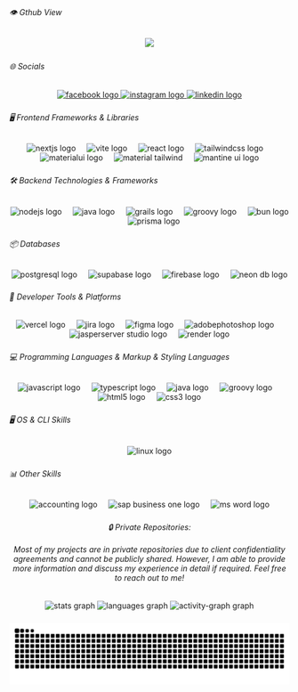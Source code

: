 <h6 align="left">👁️ Gthub View</h6>

###

<div align="center">
  <img src="https://profile-counter.glitch.me/tabrilla/count.svg?"  />
</div>

###

<h6 align="left">🌐 Socials</h6>

###

<div align="center">
  <a href="https://www.facebook.com/angeles.tabrilla/" target="_blank">
    <img src="https://img.shields.io/static/v1?message=Facebook&logo=facebook&label=&color=1877F2&logoColor=white&labelColor=&style=for-the-badge" height="25" alt="facebook logo"  />
  </a>
  <a href="https://www.instagram.com/ar.tabrilla" target="_blank">
    <img src="https://img.shields.io/static/v1?message=Instagram&logo=instagram&label=&color=E4405F&logoColor=white&labelColor=&style=for-the-badge" height="25" alt="instagram logo"  />
  </a>
  <a href="https://www.linkedin.com/in/tabrilla-angeles/" target="_blank">
    <img src="https://img.shields.io/static/v1?message=LinkedIn&logo=linkedin&label=&color=0077B5&logoColor=white&labelColor=&style=for-the-badge" height="25" alt="linkedin logo"  />
  </a>
</div>

###

<h6 align="left">🖥️ Frontend Frameworks & Libraries</h6>

###

<div align="center">
  <img src="https://cdn.jsdelivr.net/gh/devicons/devicon/icons/nextjs/nextjs-original.svg" height="35" alt="nextjs logo"  />
  <img width="12" />
  <img src="https://skillicons.dev/icons?i=vite" height="35" alt="vite logo"  />
  <img width="12" />
  <img src="https://cdn.jsdelivr.net/gh/devicons/devicon/icons/react/react-original.svg" height="35" alt="react logo"  />
  <img width="12" />
  <img src="https://skillicons.dev/icons?i=tailwind" height="35" alt="tailwindcss logo"  />
  <img width="12" />
  <img src="https://skillicons.dev/icons?i=materialui" height="35" alt="materialui logo"  />
  <!-- Custom Icons -->
  <img width="12" />
  <img src="https://github.com/user-attachments/assets/7b15702c-ffb3-4e4e-a92f-5e32a39776e2" height="35" alt="material tailwind"  />
  <img width="12" />
  <img src="https://avatars.githubusercontent.com/u/79146003?s=280&v=4" height="35" alt="mantine ui logo"  />
</div>

###

<h6 align="left">🛠️ Backend Technologies & Frameworks</h6>

###

<div align="center">
  <img src="https://skillicons.dev/icons?i=nodejs" height="35" alt="nodejs logo"  />
  <img width="12" />
  <img src="https://cdn.jsdelivr.net/gh/devicons/devicon/icons/java/java-original.svg" height="35" alt="java logo"  />
  <img width="12" />
  <img src="https://cdn.jsdelivr.net/gh/devicons/devicon/icons/grails/grails-original.svg" height="35" alt="grails logo"  />
  <img width="12" />
  <img src="https://cdn.jsdelivr.net/gh/devicons/devicon/icons/groovy/groovy-original.svg" height="35" alt="groovy logo"  />
  <img width="12" />
  <img src="https://user-images.githubusercontent.com/709451/182802334-d9c42afe-f35d-4a7b-86ea-9985f73f20c3.png" height="35" alt="bun logo"  />
  <img width="12" />
  <img src="https://skillicons.dev/icons?i=prisma" height="35" alt="prisma logo"  />
</div>

###

<h6 align="left">📦 Databases</h6>

###

<div align="center">
  <img src="https://cdn.jsdelivr.net/gh/devicons/devicon/icons/postgresql/postgresql-original.svg" height="35" alt="postgresql logo"  />
  <img width="12" />
  <img src="https://skillicons.dev/icons?i=supabase" height="35" alt="supabase logo"  />
  <img width="12" />
  <img src="https://skillicons.dev/icons?i=firebase" height="35" alt="firebase logo"  />
  <img width="12" />
  <img src="https://github.com/user-attachments/assets/907beffc-168a-42f5-985c-8bd6aaacdbc4" height="35" alt="neon db logo"  />
</div>

###

<h6 align="left">🧰 Developer Tools & Platforms</h6>

###

<div align="center">
  <img src="https://skillicons.dev/icons?i=vercel" height="35" alt="vercel logo"  />
  <img width="12" />
  <img src="https://cdn.simpleicons.org/jira/0052CC" height="35" alt="jira logo"  />
  <img width="12" />
  <img src="https://skillicons.dev/icons?i=figma" height="35" alt="figma logo"  />
  <img width="12" />
  <img src="https://skillicons.dev/icons?i=ps" height="35" alt="adobephotoshop logo"  />
  <img width="12" />
  <img src="https://github.com/user-attachments/assets/9e571d57-5453-4a96-98e7-465ba9071604" height="35" alt="jasperserver studio logo"  />
  <img width="12" />
  <img src="https://github.com/user-attachments/assets/7a47868c-8dae-461e-b329-42fd80a71b3d" height="35" alt="render logo"  />
</div>

###

<h6 align="left">💻 Programming Languages  &  Markup & Styling Languages</h6>

###

<div align="center">
  <img src="https://cdn.jsdelivr.net/gh/devicons/devicon/icons/javascript/javascript-original.svg" height="35" alt="javascript logo"  />
  <img width="12" />
  <img src="https://cdn.jsdelivr.net/gh/devicons/devicon/icons/typescript/typescript-original.svg" height="35" alt="typescript logo"  />
  <img width="12" />
  <img src="https://cdn.jsdelivr.net/gh/devicons/devicon/icons/java/java-original.svg" height="35" alt="java logo"  />
  <img width="12" />
  <img src="https://cdn.jsdelivr.net/gh/devicons/devicon/icons/groovy/groovy-original.svg" height="35" alt="groovy logo"  />
  <img width="12" />
  <img src="https://cdn.jsdelivr.net/gh/devicons/devicon/icons/html5/html5-original.svg" height="35" alt="html5 logo"  />
  <img width="12" />
  <img src="https://cdn.jsdelivr.net/gh/devicons/devicon/icons/css3/css3-original.svg" height="35" alt="css3 logo"  />
</div>

###

<h6 align="left">🖥️ OS & CLI Skills</h6>

###

<div align="center">
  <img src="https://skillicons.dev/icons?i=linux" height="35" alt="linux logo"  />
</div>

###

<h6 align="left">📊 Other Skills</h6>

###

<div align="center">
  <img src="https://github.com/user-attachments/assets/4a236309-8791-49d5-9d70-daba07d5c8c9" height="35" alt="accounting logo"  />
  <img width="12" />
  <img src="https://github.com/user-attachments/assets/ee059d79-48ab-4346-9d94-352911f6ef08" height="35" alt="sap business one logo"  />
  <img width="12" />
  <img src="https://github.com/user-attachments/assets/c1103210-0dc2-456c-8c40-ec3d77827e0b" height="35" alt="ms word logo"  />
</div>

###

<h6 align="center">🔒 Private Repositories:<br><br>Most of my projects are in private repositories due to client confidentiality agreements and cannot be publicly shared. However, I am able to provide more information and discuss my experience in detail if required. Feel free to reach out to me!</h6>

###

<div align="center">
  <img src="https://github-readme-stats.vercel.app/api?username=Tabrilla&hide_title=false&hide_rank=false&show_icons=true&include_all_commits=true&count_private=true&disable_animations=false&theme=dracula&locale=en&hide_border=false&order=1" height="150" alt="stats graph"  />
  <img src="https://github-readme-stats.vercel.app/api/top-langs?username=Tabrilla&locale=en&hide_title=false&layout=compact&card_width=320&langs_count=5&theme=dracula&hide_border=false&order=2" height="150" alt="languages graph"  />
  <img src="https://github-readme-activity-graph.vercel.app/graph?username=Tabrilla&radius=16&theme=react&area=true&order=5" height="300" alt="activity-graph graph"  />
</div>

###
<div align="center">
  <img src="https://raw.githubusercontent.com/Tabrilla/Tabrilla/output/snake.svg" alt="Snake animation" />
</div>
